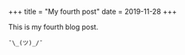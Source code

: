 +++
title = "My fourth post"
date = 2019-11-28
+++

This is my fourth blog post.

<!-- more -->

`¯\_(ツ)_/¯`
